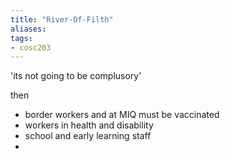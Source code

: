 ```yaml
---
title: "River-Of-Filth"
aliases: 
tags: 
- cosc203
---
```


'its not going to be complusory'

then
- border workers and at MIQ must be vaccinated
- workers in health and disability
- school and early learning staff
- 